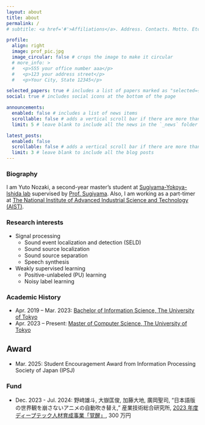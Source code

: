 ```yaml
---
layout: about
title: about
permalink: /
# subtitle: <a href='#'>Affiliations</a>. Address. Contacts. Motto. Etc.

profile:
  align: right
  image: prof_pic.jpg
  image_circular: false # crops the image to make it circular
  # more_info: >
  #   <p>555 your office number aaa</p>
  #   <p>123 your address street</p>
  #   <p>Your City, State 12345</p>

selected_papers: true # includes a list of papers marked as "selected={true}"
social: true # includes social icons at the bottom of the page

announcements:
  enabled: false # includes a list of news items
  scrollable: false # adds a vertical scroll bar if there are more than 3 news items
  limit: 5 # leave blank to include all the news in the `_news` folder

latest_posts:
  enabled: false
  scrollable: false # adds a vertical scroll bar if there are more than 3 new posts items
  limit: 3 # leave blank to include all the blog posts
---
```

### Biography
I am Yuto Nozaki, a second-year master’s student at [Sugiyama-Yokoya-Ishida lab](https://www.ms.k.u-tokyo.ac.jp/) supervised by [Prof. Sugiyama](https://www.ms.k.u-tokyo.ac.jp/sugi/index.html).
Also, I am working as a part-timer at [The National Institute of Advanced Industrial Science and Technology (AIST)](https://www.aist.go.jp/index_en.html).


### Research interests
- Signal processing
  - Sound event localization and detection (SELD)
  - Sound source localization
  - Sound source separation
  - Speech synthesis
- Weakly supervised learning 
  - Positive-unlabeled (PU) learning
  - Noisy label learning


### Academic History
- Apr. 2019 – Mar. 2023:  [Bachelor of Information Science, The University of Tokyo](https://www.is.s.u-tokyo.ac.jp/en/)
- Apr. 2023 – Present:  [Master of Computer Science, The University of Tokyo](https://www.is.s.u-tokyo.ac.jp/en/)


## Award
- Mar. 2025: Student Encouragement Award from Information Processing Society of Japan (IPSJ)


### Fund
- Dec. 2023 - Jul. 2024:  野﨑雄斗, 大嶽匡俊, 加藤大地, 廣岡聖司, “日本語版の世界観を崩さないアニメの自動吹き替え,” 産業技術総合研究所, [2023 年度ディープテック人材育成事業「覚醒」](https://kakusei.aist.go.jp/r5/), 300 万円

<!-- Write your biography here. Tell the world about yourself. Link to your favorite [subreddit](http://reddit.com). You can put a picture in, too. The code is already in, just name your picture `prof_pic.jpg` and put it in the `img/` folder.

Put your address / P.O. box / other info right below your picture. You can also disable any of these elements by editing `profile` property of the YAML header of your `_pages/about.md`. Edit `_bibliography/papers.bib` and Jekyll will render your [publications page](/al-folio/publications/) automatically.

Link to your social media connections, too. This theme is set up to use [Font Awesome icons](https://fontawesome.com/) and [Academicons](https://jpswalsh.github.io/academicons/), like the ones below. Add your Facebook, Twitter, LinkedIn, Google Scholar, or just disable all of them. -->
